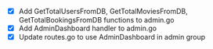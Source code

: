 - [x] Add GetTotalUsersFromDB, GetTotalMoviesFromDB, GetTotalBookingsFromDB functions to admin.go
- [x] Add AdminDashboard handler to admin.go
- [x] Update routes.go to use AdminDashboard in admin group
